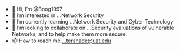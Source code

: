 - 👋 Hi, I’m @Boog1997
- 👀 I’m interested in ...Network Security
- 🌱 I’m currently learning ...Network Security and Cyber Technology
- 💞️ I’m looking to collaborate on ...Security evaluations of vulnerable Networks, and to help make them more secure.
- 📫 How to reach me ...tershade@uat.edu

<!---
Boog1997 is a ✨ Network Security Major at The University of Advancing Technology ✨
You can click the Preview link to take a look at your changes.
--->

